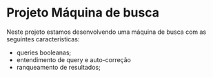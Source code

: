 # Projeto Máquina de busca

Neste projeto estamos desenvolvendo uma máquina de busca com as seguintes
características:

- queries booleanas;
- entendimento de query e auto-correção
- ranqueamento de resultados;
